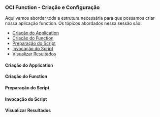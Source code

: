 ### OCI Function - Criação e Configuração

Aqui vamos abordar toda a estrutura necessária para que possamos criar nossa aplicação function. Os tópicos abordados nessa sessão são:

* [Criação do Application]()
* [Criação do Function]()
* [Preparação do Script]()
* [Invocação do Script]()
* [Visualizar Resultados]()

#### Criação do Application

#### Criação do Function

#### Preparação do Script

#### Invocação do Script

#### Visualizar Resultados
